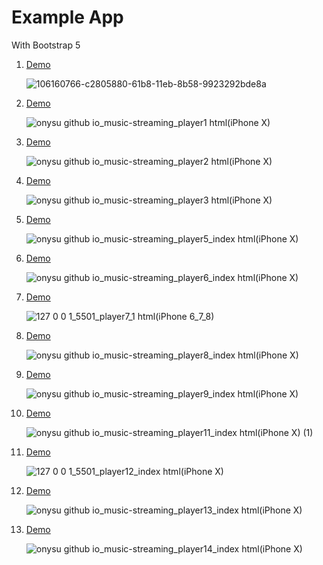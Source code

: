 # Example App

With Bootstrap 5

<ol>
  <li><a href="https://onysu.github.io/music-streaming/">Demo</a></li>

![106160766-c2805880-61b8-11eb-8b58-9923292bde8a](https://user-images.githubusercontent.com/14862922/106560712-09c06d80-655a-11eb-900a-35974ae0116d.png)

  <li><a href="https://onysu.github.io/music-streaming/player1.html">Demo</a></li>

![onysu github io_music-streaming_player1 html(iPhone X)](https://user-images.githubusercontent.com/14862922/106606085-49a44680-6594-11eb-8f1e-4769b33f9966.png)

  <li><a href="https://onysu.github.io/music-streaming/player2.html">Demo</a></li>

![onysu github io_music-streaming_player2 html(iPhone X)](https://user-images.githubusercontent.com/14862922/106606124-54f77200-6594-11eb-883b-bdaa6333116a.png)

  <li><a href="https://onysu.github.io/music-streaming/player3.html">Demo</a></li>

![onysu github io_music-streaming_player3 html(iPhone X)](https://user-images.githubusercontent.com/14862922/106606451-bb7c9000-6594-11eb-82b6-4fcbdca83295.png)

  <li><a href="https://onysu.github.io/music-streaming/player5/index.html">Demo</a></li>

![onysu github io_music-streaming_player5_index html(iPhone X)](https://user-images.githubusercontent.com/14862922/106606498-c800e880-6594-11eb-8f23-252538dfc926.png)

  <li><a href="https://onysu.github.io/music-streaming/player6/index.html">Demo</a></li>

![onysu github io_music-streaming_player6_index html(iPhone X)](https://user-images.githubusercontent.com/14862922/106606534-d3ecaa80-6594-11eb-987d-abd479d73bc6.png)

  <li><a href="https://onysu.github.io/music-streaming/player7/index.html">Demo</a></li>

![127 0 0 1_5501_player7_1 html(iPhone 6_7_8)](https://user-images.githubusercontent.com/14862922/106560030-e34e0280-6558-11eb-96d5-19e4be4c870b.png)

  <li><a href="https://onysu.github.io/music-streaming/player8/index.html">Demo</a></li>

![onysu github io_music-streaming_player8_index html(iPhone X)](https://user-images.githubusercontent.com/14862922/106607473-ec10f980-6595-11eb-942c-7e9735770782.png)

  <li><a href="https://onysu.github.io/music-streaming/player9/index.html">Demo</a></li>

  ![onysu github io_music-streaming_player9_index html(iPhone X)](https://user-images.githubusercontent.com/14862922/106607516-f9c67f00-6595-11eb-85c1-114926d252e7.png)
  
  <li><a href="https://onysu.github.io/music-streaming/player11/index.html">Demo</a></li>

  ![onysu github io_music-streaming_player11_index html(iPhone X) (1)](https://user-images.githubusercontent.com/14862922/106608116-9721b300-6596-11eb-8ace-528ab369e72f.png)

  <li><a href="https://onysu.github.io/music-streaming/player12/index.html">Demo</a></li>

![127 0 0 1_5501_player12_index html(iPhone X)](https://user-images.githubusercontent.com/14862922/106604817-bc142700-6592-11eb-9337-7c6754129488.png)

  <li><a href="https://onysu.github.io/music-streaming/player13/index.html">Demo</a></li>

![onysu github io_music-streaming_player13_index html(iPhone X)](https://user-images.githubusercontent.com/14862922/106607576-0fd43f80-6596-11eb-9617-e71dda661dae.png)

  <li><a href="https://onysu.github.io/music-streaming/player14/index.html">Demo</a></li>

  ![onysu github io_music-streaming_player14_index html(iPhone X)](https://user-images.githubusercontent.com/14862922/106607629-1d89c500-6596-11eb-90c2-6dfd98c32e6d.png)

</ol>